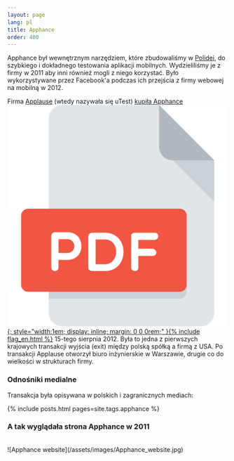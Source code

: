 ```yaml
---
layout: page
lang: pl
title: Apphance
order: 400
---
```

Apphance był wewnętrznym narzędziem, które zbudowaliśmy w [Polidei](polidea), do szybkiego i dokładnego testowania aplikacji mobilnych. Wydzieliliśmy je z firmy w 2011 aby inni również mogli z niego korzystać. Było wykorzystywane przez Facebook'a podczas ich przejścia z firmy webowej na mobilną w 2012. 

Firma [Applause](https://www.applause.com) (wtedy nazywała się uTest) [kupiła Apphance](https://techcrunch.com/2012/08/15/utest-acquires-apphance-in-7-figure-deal-as-mobile-developer-tools-consolidate/) [![Archived PDF](/assets/images/pdf.svg){: style="width:1em; display: inline; margin: 0 0 0rem;" }{% include flag_en.html %}](/assets/pdfs/UTest_Acquires_Apphance_In_7-Figure_Deal_As_Mobile_Developer_Tools_Consolidate_TechCrunch.pdf) 15-tego sierpnia 2012. Była to jedna z pierwszych krajowych transakcji wyjścia (exit) między polską spółką a firmą z USA. Po transakcji Applause otworzył biuro inżynierskie w Warszawie, drugie co do wielkości w strukturach firmy.

### Odnośniki medialne
Transakcja była opisywana w polskich i zagranicznych mediach:

{% include posts.html pages=site.tags.apphance %}

### A tak wyglądała strona Apphance w 2011
<br/>
![Apphance website](/assets/images/Apphance_website.jpg)